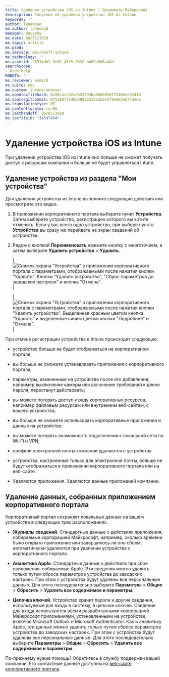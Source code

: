 ```yaml
---
title: Удаление устройства iOS из Intune | Документы Майкрософт
description: Сведения об удалении устройства iOS из Intune
keywords: ''
author: lenewsad
ms.author: lanewsad
manager: dougeby
ms.date: 04/02/2018
ms.topic: article
ms.prod: ''
ms.service: microsoft-intune
ms.technology: ''
ms.assetid: 28914db1-3e62-45f5-9632-b0d2a808a44d
searchScope:
- User help
ROBOTS: ''
ms.reviewer: esmich
ms.suite: ems
ms.custom: intune-enduser
ms.openlocfilehash: 0a90cace32edb33293ba0b0b89d272465ea32418
ms.sourcegitcommit: 07528df71460589522a2e1b3e5f9ed63eb773eea
ms.translationtype: HT
ms.contentlocale: ru-RU
ms.lasthandoff: 06/05/2018
ms.locfileid: "34547494"
---
```

# <a name="remove-your-ios-device-from-intune"></a>Удаление устройства iOS из Intune

При удалении устройства iOS из Intune оно больше не сможет получать доступ к ресурсам компании и больше не будет управляться Intune.


## <a name="removing-the-device-from-my-devices"></a>Удаление устройства из раздела "Мои устройства"

Для удаления устройства из Intune выполните следующие действия или просмотрите это видео.


1.  В приложении корпоративного портала выберите пункт **Устройства**. Затем выберите устройство, регистрацию которого вы хотите отменить. Если у вас всего одно устройство, при выборе пункта **Устройства** вы сразу же перейдете на экран сведений об устройстве.

2.  Рядом с кнопкой **Переименовать** нажмите кнопку с многоточием, а затем выберите **Удалить устройство** > **Удалить**.  

    |![Снимок экрана "Устройства" в приложении корпоративного портала с параметрами, отображаемыми после нажатия кнопки "Удалить". Кнопки "Удалить устройство", "Сброс параметров до заводских настроек" и кнопка "Отмена".](/intune-user-help/media/cp_ios_unenroll_after_1804_001.png)|

    |![Снимок экрана "Устройства" в приложении корпоративного портала с параметрами, отображаемыми после нажатия кнопки "Удалить устройство". Выделенная красным цветом кнопка "Удалить" и выделенные синим цветом кнопки "Подробнее" и "Отмена".](/intune-user-help/media/cp_ios_unenroll_after_1804_002.png)|


  При отмене регистрации устройства в Intune происходит следующее:

  -   устройство больше не будет отображаться на корпоративном портале;

  -   вы больше не сможете устанавливать приложения с корпоративного портала;

  -   параметры, измененные на устройстве после его добавления, например выключение камеры или включение требований к длине пароля, перестанут действовать;

  -   вы можете потерять доступ к ряду корпоративных ресурсов, например файловым ресурсам или внутренним веб-сайтам, с вашего устройства;

  -   вы больше не сможете использовать корпоративные приложения и данные на устройстве;

  -   вы можете потерять возможность подключения к локальной сети по Wi-Fi и VPN;

  -   профили электронной почты компании удаляются с устройства.

  -   устройства, настроенные только для электронной почты, больше не будут отображаться в приложении корпоративного портала или на веб-сайте.
  
  -   Удаляются приложения. Удаляются данные приложений компании.

## <a name="removing-data-collected-by-the-company-portal-app"></a>Удаление данных, собранных приложением корпоративного портала

Корпоративный портал сохраняет локальные данные на вашем устройстве в следующих трех расположениях.

-   **Журналы сведений**. Стандартные данные о действиях приложения, собираемые корпорацией Майкрософт, например, сколько времени было открыто приложение или завершилось ли оно сбоем, автоматически удаляются при удалении устройства с корпоративного портала.

-   **Аналитика Apple**. Стандартные данные о действиях при сбое приложения, собираемые Apple. Эти сведения можно удалить только путем сброса параметров устройства до заводских настроек. При этом с устройства будут удалены все персональные данные. Для этого последовательно выберите **Параметры** > **Общие** > **Сбросить** > **Удалить все содержимое и параметры**.

-   **Цепочка ключей**. Устройство хранит пароли и другие сведения, используемые для входа в систему, в цепочке ключей. Сведения для входа используются всеми разработанными корпорацией Майкрософт приложениями, установленными на устройстве, включая Microsoft Outlook и Microsoft Authenticator. Как и аналитику Apple, эти данные можно удалить только путем сброса параметров устройства до заводских настроек. При этом с устройства будут удалены все персональные данные. Для этого последовательно выберите **Параметры** > **Общие** > **Сбросить** > **Удалить все содержимое и параметры**.


По-прежнему нужна помощь? Обратитесь в службу поддержки вашей компании. Его контактные данные доступны на [веб-сайте корпоративного портала](https://portal.manage.microsoft.com#HelpDeskDialog).
